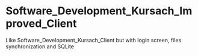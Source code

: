 # Software_Development_Kursach_Improved_Client
Like Software_Development_Kursach_Client but with login screen, files synchronization and SQLite
